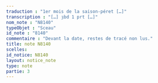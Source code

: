 ```yaml
---
traduction : "1er mois de la saison-péret […]"
transcription : "[…] ȝbd 1 prt […]"
nom_note : "N8140"
typeObjet : "Sceau"
id_note : "8140"
commentaire : "Devant la date, restes de tracé non lus."
title: note N8140
scelles: 
id_notice: N8140
layout: notice_note
type: note
partie: 3
---
```

